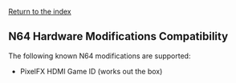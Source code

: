 [Return to the index](./00_index.md)
## N64 Hardware Modifications Compatibility

<!-- TBW by people who can actually speak properly about hardware modifications. -->
The following known N64 modifications are supported:
- PixelFX HDMI Game ID (works out the box)
